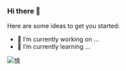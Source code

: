 ### Hi there 👋

Here are some ideas to get you started:

- 🔭 I’m currently working on ...
- 🌱 I’m currently learning ...


![慎](https://img.wanyx.com/upload/hero/big98002.jpg)
